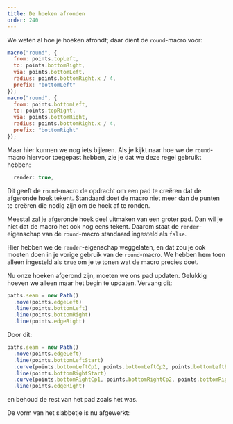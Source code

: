 ```yaml
---
title: De hoeken afronden
order: 240
---
```


We weten al hoe je hoeken afrondt; daar dient de `round`-macro voor:


```js
macro("round", {
  from: points.topLeft,
  to: points.bottomRight,
  via: points.bottomLeft,
  radius: points.bottomRight.x / 4,
  prefix: "bottomLeft"
});
macro("round", {
  from: points.bottomLeft,
  to: points.topRight,
  via: points.bottomRight,
  radius: points.bottomRight.x / 4,
  prefix: "bottomRight"
});
```

Maar hier kunnen we nog iets bijleren. Als je kijkt naar hoe we de `round`-macro hiervoor toegepast hebben, zie je dat we deze regel gebruikt hebben:

```js
  render: true,
```

Dit geeft de `round`-macro de opdracht om een pad te creëren dat de afgeronde hoek tekent. Standaard doet de macro niet meer dan de punten te creëren die nodig zijn om de hoek af te ronden.

Meestal zal je afgeronde hoek deel uitmaken van een groter pad. Dan wil je niet dat de macro het ook nog eens tekent. Daarom staat de `render`-eigenschap van de `round`-macro standaard ingesteld als `false`.

Hier hebben we de `render`-eigenschap weggelaten, en dat zou je ook moeten doen in je vorige gebruik van de `round`-macro. We hebben hem toen alleen ingesteld als `true` om je te tonen wat de macro precies doet.

Nu onze hoeken afgerond zijn, moeten we ons pad updaten. Gelukkig hoeven we alleen maar het begin te updaten. Vervang dit:

```js
paths.seam = new Path()
  .move(points.edgeLeft)
  .line(points.bottomLeft)
  .line(points.bottomRight)
  .line(points.edgeRight)
```

Door dit:

```js
paths.seam = new Path()
  .move(points.edgeLeft)
  .line(points.bottomLeftStart)
  .curve(points.bottomLeftCp1, points.bottomLeftCp2, points.bottomLeftEnd)
  .line(points.bottomRightStart)
  .curve(points.bottomRightCp1, points.bottomRightCp2, points.bottomRightEnd)
  .line(points.edgeRight)
```

en behoud de rest van het pad zoals het was.

De vorm van het slabbetje is nu afgewerkt:

<Example pattern="tutorial" part="step10" caption="That is looking a lot like a bib" />



